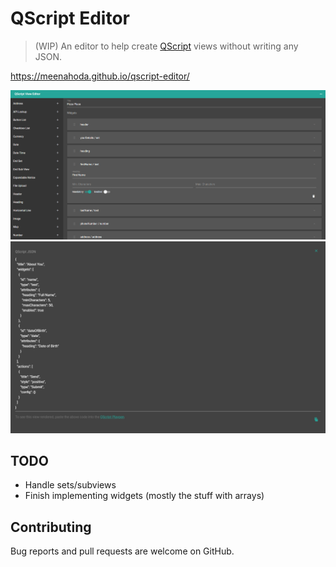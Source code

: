 # QScript Editor

> (WIP) An editor to help create [QScript](https://github.com/wmfs/qscript) views without writing any JSON.

https://meenahoda.github.io/qscript-editor/

![Editor Screenshot](examples/editor.PNG?raw=true)
![Preview Screenshot](examples/preview.PNG?raw=true)

## TODO
* Handle sets/subviews
* Finish implementing widgets (mostly the stuff with arrays)

## Contributing

Bug reports and pull requests are welcome on GitHub.
